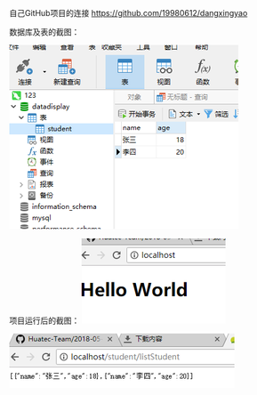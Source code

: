 自己GitHub项目的连接
https://github.com/19980612/dangxingyao

数据库及表的截图：

![Alt text](789.PNG  "optional title")

项目运行后的截图：
![Alt text](456.PNG  "optional title")


![Alt text](123.PNG  "optional title")
